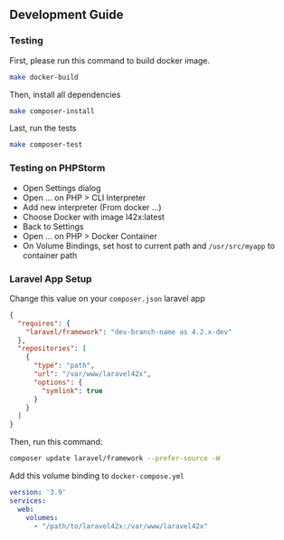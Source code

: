 ## Development Guide

### Testing
First, please run this command to build docker image.
```sh
make docker-build
```

Then, install all dependencies
```sh
make composer-install
```

Last, run the tests
```sh
make composer-test
```

### Testing on PHPStorm
- Open Settings dialog
- Open ... on PHP > CLI Interpreter
- Add new interpreter (From docker ...)
- Choose Docker with image l42x:latest
- Back to Settings
- Open ... on PHP > Docker Container
- On Volume Bindings, set host to current path and `/usr/src/myapp` to container path

### Laravel App Setup
Change this value on your `composer.json` laravel app
```json
{
  "requires": {
    "laravel/framework": "dev-branch-name as 4.2.x-dev"
  },
  "repositories": [
    {
      "type": "path",
      "url": "/var/www/laravel42x",
      "options": {
        "symlink": true
      }
    }
  ]
}
```

Then, run this command:

```sh
composer update laravel/framework --prefer-source -W
```

Add this volume binding to `docker-compose.yml`
```yaml
version: '3.9'
services:
  web:
    volumes:
      - "/path/to/laravel42x:/var/www/laravel42x"
```